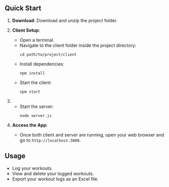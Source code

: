 ## Quick Start

1. **Download**: Download and unzip the project folder.

2. **Client Setup**: 
    - Open a terminal.
    - Navigate to the client folder inside the project directory:
        ```
        cd path/to/project/client
        ```
    - Install dependencies:
        ```
        npm install
        ```
    - Start the client:
        ```
        npm start
        ```

3. - Start the server:
        ```
        node server.js
        ```

4. **Access the App**: 
    - Once both client and server are running, open your web browser and go to `http://localhost:3000`.

## Usage

- Log your workouts.
- View and delete your logged workouts.
- Export your workout logs as an Excel file.
